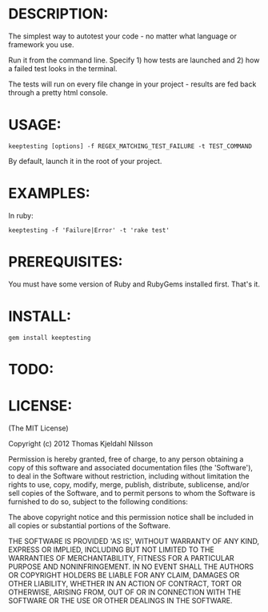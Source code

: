 
DESCRIPTION:
===========

The simplest way to autotest your code - no matter what language or
framework you use.

Run it from the command line. Specify 1) how tests are launched and 2)
how a failed test looks in the terminal.

The tests will run on every file change in your project - results are
fed back through a pretty html console.

USAGE:
======

`keeptesting [options] -f REGEX_MATCHING_TEST_FAILURE -t TEST_COMMAND`

By default, launch it in the root of your project.


EXAMPLES:
======

In ruby:

`keeptesting -f 'Failure|Error' -t 'rake test'`


PREREQUISITES:
==============

You must have some version of Ruby and RubyGems installed first. That's it.


INSTALL:
========

`gem install keeptesting`


TODO:
=====




LICENSE:
========

(The MIT License)

Copyright (c) 2012 Thomas Kjeldahl Nilsson

Permission is hereby granted, free of charge, to any person obtaining
a copy of this software and associated documentation files (the
'Software'), to deal in the Software without restriction, including
without limitation the rights to use, copy, modify, merge, publish,
distribute, sublicense, and/or sell copies of the Software, and to
permit persons to whom the Software is furnished to do so, subject to
the following conditions:

The above copyright notice and this permission notice shall be
included in all copies or substantial portions of the Software.

THE SOFTWARE IS PROVIDED 'AS IS', WITHOUT WARRANTY OF ANY KIND,
EXPRESS OR IMPLIED, INCLUDING BUT NOT LIMITED TO THE WARRANTIES OF
MERCHANTABILITY, FITNESS FOR A PARTICULAR PURPOSE AND NONINFRINGEMENT.
IN NO EVENT SHALL THE AUTHORS OR COPYRIGHT HOLDERS BE LIABLE FOR ANY
CLAIM, DAMAGES OR OTHER LIABILITY, WHETHER IN AN ACTION OF CONTRACT,
TORT OR OTHERWISE, ARISING FROM, OUT OF OR IN CONNECTION WITH THE
SOFTWARE OR THE USE OR OTHER DEALINGS IN THE SOFTWARE.
